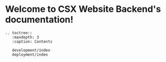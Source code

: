 Welcome to CSX Website Backend's documentation!
===============================================

```eval_rst
.. toctree::
   :maxdepth: 3
   :caption: Contents
   
   development/index
   deployment/index
```
